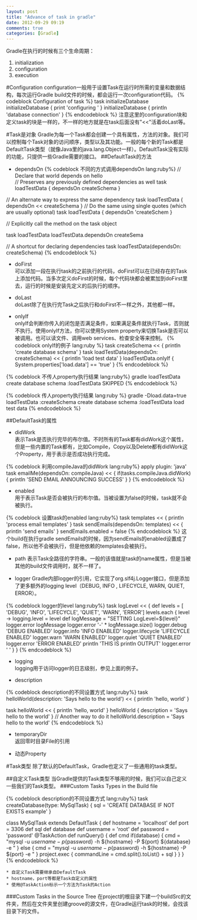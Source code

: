 ```yaml
---
layout: post
title: "Advance of task in gradle"
date: 2012-09-29 09:19
comments: true
categories: [Gradle]
---
```

Gradle在执行的时候有三个生命周期：

1. initialization
2. configuration
3. execution

#Configuration
configuration一般用于设置Task在运行时所需的变量和数据结构，每次运行Gradle build文件的时候，都会运行一次configuration代码。
{% codeblock Configuration of task %}
task initializeDatabase
initializeDatabase { print 'configuring ' } 
initializeDatabase { println 'database connection' }
{% endcodeblock %}
注意这里的configuration块和定义task的块是一样的，不一样的地方就是在task后面没有"<<"活着doLast等。

#Task是对象
Gradle为每一个Task都会创建一个具有属性，方法的对象。我们可以控制每个Task对象的访问顺序，类型以及其功能。一般的每个新的Task都是DefaultTask类型（就像Java里的java.lang.Object一样）。DefaultTask没有实际的功能，只提供一些Gradle需要的接口。
##DefaultTask的方法

* dependsOn
{% codeblock 不同的方式调用dependsOn lang:ruby%}
// Declare that world depends on hello  // Preserves any previously defined dependencies as well 
task loadTestData {		dependsOn createSchema 
}// An alternate way to express the same dependency 
task loadTestData {		dependsOn << createSchema
}// Do the same using single quotes (which are usually optional) 
task loadTestData {		dependsOn 'createSchem 
}// Explicitly call the method on the task object 

task loadTestDataloadTestData.dependsOn createSema// A shortcut for declaring dependencies 
task loadTestData(dependsOn: createSchema)
{% endcodeblock %}

* doFirst  
可以添加一段在执行task的之前执行的代码，doFirst可以在已经存在的Task上添加代码。当多次定义doFirst的时候，每个代码块都会被累加到doFirst里去，运行的时候是安装先定义的后执行的顺序。

* doLast  
doLast除了在执行完Task之后执行和doFirst不一样之外，其他都一样。

* onlyIf  
onlyIf会判断你传入的闭包是否满足条件，如果满足条件就执行Task，否则就不执行。使用onlyIf方法，你可以使用System property来切换Task是否可以被调用。也可以读文件、调用web services、检查安全等来控制。
{% codeblock onlyIf的例子 lang:ruby %}
task createSchema << {	println 'create database schema'}task loadTestData(dependsOn: createSchema) << { 
	println 'load test data'}loadTestData.onlyIf { 
	System.properties['load.data'] == 'true'}
{% endcodeblock %}

{% codeblock 不传人property执行结果 lang:ruby%}
gradle loadTestDatacreate database schema 
:loadTestData SKIPPED
{% endcodeblock %}

{% codeblock 传人property执行结果 lang:ruby %}
gradle -Dload.data=true loadTestData:createSchemacreate database schema:loadTestDataload test data
{% endcodeblock %}

##DefaultTask的属性

* didWork  
表示Task是否执行完毕的布尔值。不时所有的Task都有didWork这个属性，但是一些内置的Task都有，比如Compile，Copy以及Delete都有didWork这个Property，用于表示是否成功执行完成。

{% codeblock 利用compileJava的didWork lang:ruby%}
apply plugin: 'java'task emailMe(dependsOn: compileJava) << { 
	if(tasks.compileJava.didWork) {		println 'SEND EMAIL ANNOUNCING SUCCESS' 
	}}
{% endcodeblock %}

* enabled  
用于表示Task是否会被执行的布尔值。当被设置为false的时候，task就不会被执行。

{% codeblock 设置task的enabled lang:ruby%}
task templates << {	println 'process email templates'}task sendEmails(dependsOn: templates) << { 
	println 'send emails'}sendEmails.enabled = false
{% endcodeblock %}
这个build在执行gradle sendEmails的时候，因为sendEmails的enabled设置成了false，所以他不会被执行，但是他依赖的templates会被执行。

* path
表示Task全路径的字符串。一般的该值就是task的name属性，但是当被其他的build文件调用时，就不一样了。

* logger
Gradle内部logger的引用，它实现了org.slf4j.Logger接口，但是添加了更多额外的logging level（DEBUG, INFO
, LIFECYCLE, WARN, QUIET, ERROR）。

{% codeblock logger的level lang:ruby%}
task logLevel << {	def levels = [
					'DEBUG',					'INFO', 
					'LIFECYCLE', 
					'QUIET', 
					'WARN', 
					'ERROR']	levels.each { level ->		logging.level = level		def logMessage = "SETTING LogLevel=${level}" 
		logger.error logMessage		logger.error '-' * logMessage.size() logger.debug 'DEBUG ENABLED'		logger.info 'INFO ENABLED'		logger.lifecycle 'LIFECYCLE ENABLED' logger.warn 'WARN ENABLED'		logger.quiet 'QUIET ENABLED'		logger.error 'ERROR ENABLED'		println 'THIS IS println OUTPUT' logger.error ' '	}
 }
{% endcodeblock %}

* logging  
logging用于访问logger的日志级别，参见上面的例子。

* description  

{% codeblock description的不同设置方式 lang:ruby%}
task helloWorld(description: 'Says hello to the world') << { 
	println 'hello, world'}
task helloWorld << { 
	println 'hello, world'}helloWorld {	description = 'Says hello to the world'
}// Another way to do ithelloWorld.description = 'Says hello to the world'
{% endcodeblock %}

* temporaryDir  
返回零时目录File的引用

* 动态Property

#Task类型
除了默认的DefaultTask，Gradle也定义了一些通用的task类型。

##自定义Task类型
当Gradle提供的Task类型不够用的时候，我们可以自己定义一些我们的Task类型。
###Custom Tasks Types in the Build file

{% codeblock description的不同设置方式 lang:ruby%}
task createDatabase(type: MySqlTask) {	sql = 'CREATE DATABASE IF NOT EXISTS example'}
class MySqlTask extends DefaultTask { 
	def hostname = 'localhost'	def port = 3306	def sql	def database	def username = 'root'	def password = 'password'	@TaskAction	def runQuery() {		def cmd 
		if(database) {			cmd = "mysql -u ${username} -p${password} -h ${hostname} -P ${port} ${database} -e " 
		} else {			cmd = "mysql -u ${username} -p${password} -h ${hostname} -P ${port} -e "		}		project.exec {			commandLine = cmd.split().toList() + sql 
		}	}
}
{% endcodeblock %}
	
	* 自定义Task需要继承自DefaultTask 
	* hostname，port等都是Task自定义的属性
	* 使用@TaskAction标示一个方法为Task的Action
	
###Custom Tasks in the Source Tree
在project的根目录下建一个buildSrc的文件夹，然后在文件夹里创建groove的源文件，在Gradle运行task的时候，会找该目录下的文件。 